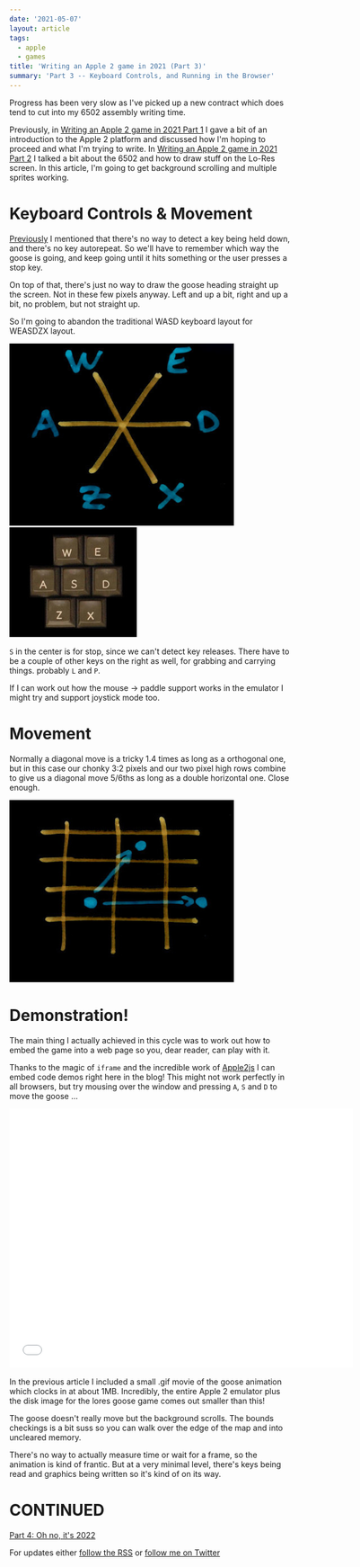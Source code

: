 ```yaml
---
date: '2021-05-07'
layout: article
tags:
  - apple
  - games
title: 'Writing an Apple 2 game in 2021 (Part 3)'
summary: 'Part 3 -- Keyboard Controls, and Running in the Browser'
---
```


Progress has been very slow as I've picked up a new contract
which does tend to cut into my 6502 assembly writing time.  

Previously, in [Writing an Apple 2 game in 2021 Part 1](/art/writing-an-apple-2-game-in-2021-1/)
I gave a bit of an introduction to the Apple 2 platform and discussed how I'm hoping
to proceed and what I'm trying to write.
In [Writing an Apple 2 game in 2021 Part 2](/art/writing-an-apple-2-game-in-2021-2/)
I talked a bit about the 6502 and how to draw stuff
on the Lo-Res screen.
In this article, I'm going to get background scrolling and multiple sprites
working.

# Keyboard Controls & Movement

[Previously](/art/writing-an-apple-2-game-in-2021-2/#reading-the-keyboard) I
mentioned that there's no way to detect a key being held down, and there's no 
key autorepeat.  So we'll have to remember which way the goose is going, and
keep going until it hits something or the user presses a stop key.

On top of that, there's just no way to draw the goose heading straight up the 
screen. Not in these few pixels anyway. Left and up a bit, right and up a bit, no
problem, but not straight up.

So I'm going to abandon the traditional WASD keyboard layout for WEASDZX layout.

![WEASDZX Layout](img/weasdzx2.jpg) ![WEASDZX Layout](img/weasdzx3.jpg) 

`S` in the center is for stop, since we can't detect key releases.
There have to be a couple of other keys on the right as well, for grabbing and
carrying things. probably `L` and `P`.

If I can work out how the mouse -> paddle 
support works in the emulator I might try and support joystick mode too.

# Movement

Normally a diagonal move is a tricky 1.4 times as long as a orthogonal one, but
in this case our chonky 3:2 pixels and our two pixel high rows combine to give us a 
diagonal move 5/6ths as long as a double horizontal one. Close enough.

![WEASDZX Semi-Diagonals](img/weasdzx1.jpg) 

# Demonstration!

The main thing I actually achieved in this cycle was to work out how to embed
the game into a web page so you, dear reader, can play with it.

Thanks to the magic of `iframe` and the incredible work of
[Apple2js](https://github.com/ScullinSteel/apple2js)
I can embed code demos right here in the blog!  This might not work perfectly 
in all browsers, but try mousing over the window and pressing `A`, `S` and `D` to
move the goose ...

<iframe src="/apple2js-mini#goose1" width="612px" height="460px" frameborder="0" onmouseover="this.focus()" onmouseout="this.blur()"></iframe>

In the previous article I included a small .gif movie of the goose animation which
clocks in at about 1MB.  Incredibly, the entire Apple 2 emulator plus the disk image
for the lores goose game comes out smaller than this!

The goose doesn't really move but the background scrolls.  The bounds checkings is a bit suss so you can walk over the edge of the map and into uncleared memory.

There's no way to actually measure time or wait for a frame, so the animation
is kind of frantic. But at a very minimal level, there's keys being read and 
graphics being written so it's kind of on its way.
 
# CONTINUED

[Part 4: Oh no, it's 2022](/art/writing-an-apple-2-game-in-2021-4/)

For updates either [follow the RSS](https://nick.zoic.org/feed.rss) or [follow me on Twitter](https://twitter.com/nickzoic/)
